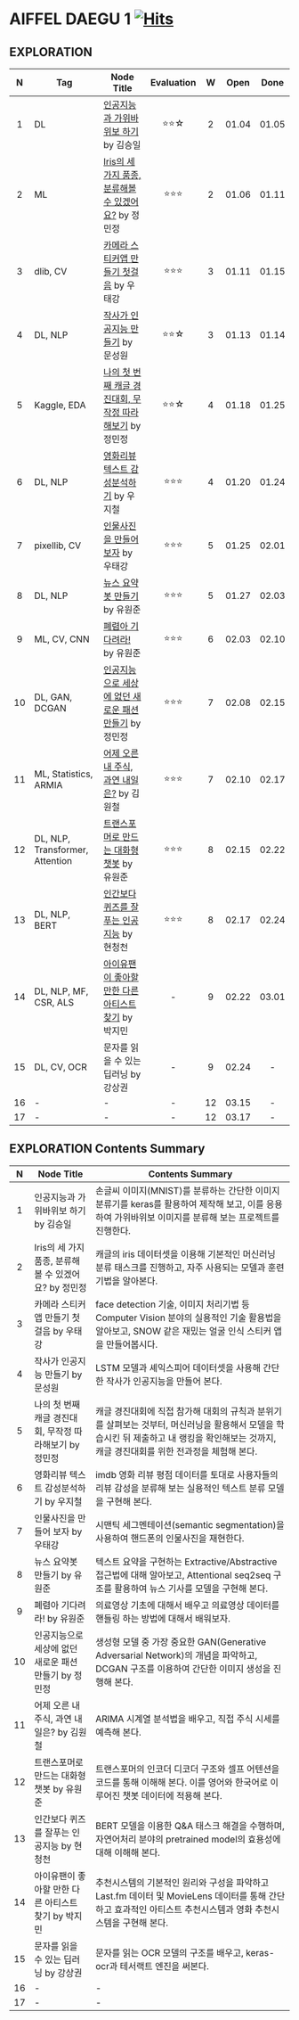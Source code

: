 # AIFFEL DAEGU 1 [![Hits](https://hits.seeyoufarm.com/api/count/incr/badge.svg?url=https%3A%2F%2Fgithub.com%2FHRPzz%2FAIFFEL%2Ftree%2Fmain%2FEXPLORATION&count_bg=%2379C83D&title_bg=%23555555&icon=&icon_color=%23E7E7E7&title=hits&edge_flat=false)](https://hits.seeyoufarm.com)

## EXPLORATION

|N|Tag|Node Title|Evaluation|W|Open|Done|
|:---:|---|---|:---:|:---:|:---:|:---:|
|1|DL|[인공지능과 가위바위보 하기](Node_01/%5BE-01%5D%20Rock_Scissor_Paper_Classifier.ipynb) by 김승일|⭐⭐☆|2|01.04|01.05|
|2|ML|[Iris의 세 가지 품종, 분류해볼 수 있겠어요?](Node_02/%5BE-02%5D%20Classifier_Examples%20(Digits%2C%20Wine%2C%20Breast_Cancer).ipynb) by 정민정|⭐⭐⭐|2|01.06|01.11|
|3|dlib, CV|[카메라 스티커앱 만들기 첫걸음](Node_03/%5BE-03%5D%20camera_sticker_app.ipynb) by 우태강|⭐⭐⭐|3|01.11|01.15|
|4|DL, NLP|[작사가 인공지능 만들기](Node_04/%5BE-04%5D%20AI_Lyricist.ipynb) by 문성원|⭐⭐☆|3|01.13|01.14|
|5|Kaggle, EDA|[나의 첫 번째 캐글 경진대회, 무작정 따라해보기](Node_05/%5BE-05%5D%202019_kaggle_house_price_prediction.ipynb) by 정민정|⭐⭐☆|4|01.18|01.25|
|6|DL, NLP|[영화리뷰 텍스트 감성분석하기](Node_06/%5BE-06%5D%20Naver_movie_sentiment_analysis.ipynb) by 우지철|⭐⭐⭐|4|01.20|01.24|
|7|pixellib, CV|[인물사진을 만들어 보자](Node_07/%5BE-07%5D%20make_a_portrait.ipynb) by 우태강|⭐⭐⭐|5|01.25|02.01|
|8|DL, NLP|[뉴스 요약봇 만들기](Node_08/%5BE-08%5D%20news_summary_bot.ipynb) by 유원준|⭐⭐⭐|5|01.27|02.03|
|9|ML, CV, CNN|[폐렴아 기다려라!](Node_09/%5BE-09%5D%20Pneumonia_Diagnosis_Machine.ipynb) by 유원준|⭐⭐⭐|6|02.03|02.10|
|10|DL, GAN, DCGAN|[인공지능으로 세상에 없던 새로운 패션 만들기](Node_10/%5BE-10%5D%20create_CIFAR_10_fake_images.ipynb) by 정민정|⭐⭐⭐|7|02.08|02.15|
|11|ML, Statistics, ARMIA|[어제 오른 내 주식, 과연 내일은?](Node_11/%5BE-11%5D%20forecast_stock.ipynb) by 김원철|⭐⭐⭐|7|02.10|02.17|
|12|DL, NLP, Transformer, Attention|[트랜스포머로 만드는 대화형 챗봇](Node_12/%5BE-12%5D%20Korean_Chatbot.ipynb) by 유원준|⭐⭐⭐|8|02.15|02.22|
|13|DL, NLP, BERT|[인간보다 퀴즈를 잘푸는 인공지능](Node_13/%5BE-13%5D%20Pretrained_BERT.ipynb) by 현청천|⭐⭐⭐|8|02.17|02.24|
|14|DL, NLP, MF, CSR, ALS|[아이유팬이 좋아할 만한 다른 아티스트 찾기](Node_14/%5BE-14%5D%20Movie_Recommendation.ipynb) by 박지민|-|9|02.22|03.01|
|15|DL, CV, OCR|문자를 읽을 수 있는 딥러닝 by 강상권|-|9|02.24|-|
|16|-|-|-|12|03.15|-|
|17|-|-|-|12|03.17|-|

## EXPLORATION Contents Summary

|N|Node Title|Contents Summary|
|:---:|---|---|
|1|인공지능과 가위바위보 하기 by 김승일|손글씨 이미지(MNIST)를 분류하는 간단한 이미지 분류기를 keras를 활용하여 제작해 보고, 이를 응용하여 가위바위보 이미지를 분류해 보는 프로젝트를 진행한다.|
|2|Iris의 세 가지 품종, 분류해볼 수 있겠어요? by 정민정|캐글의 iris 데이터셋을 이용해 기본적인 머신러닝 분류 태스크를 진행하고, 자주 사용되는 모델과 훈련기법을 알아본다.|
|3|카메라 스티커앱 만들기 첫걸음 by 우태강|face detection 기술, 이미지 처리기법 등 Computer Vision 분야의 실용적인 기술 활용법을 알아보고, SNOW 같은 재밌는 얼굴 인식 스티커 앱을 만들어봅시다.|
|4|작사가 인공지능 만들기 by 문성원|LSTM 모델과 셰익스피어 데이터셋을 사용해 간단한 작사가 인공지능을 만들어 본다.|
|5|나의 첫 번째 캐글 경진대회, 무작정 따라해보기 by 정민정|캐글 경진대회에 직접 참가해 대회의 규칙과 분위기를 살펴보는 것부터, 머신러닝을 활용해서 모델을 학습시킨 뒤 제출하고 내 랭킹을 확인해보는 것까지, 캐글 경진대회를 위한 전과정을 체험해 본다.|
|6|영화리뷰 텍스트 감성분석하기 by 우지철|imdb 영화 리뷰 평점 데이터를 토대로 사용자들의 리뷰 감성을 분류해 보는 실용적인 텍스트 분류 모델을 구현해 본다.|
|7|인물사진을 만들어 보자 by 우태강|시맨틱 세그멘테이션(semantic segmentation)을 사용하여 핸드폰의 인물사진을 재현한다.|
|8|뉴스 요약봇 만들기 by 유원준|텍스트 요약을 구현하는 Extractive/Abstractive 접근법에 대해 알아보고, Attentional seq2seq 구조를 활용하여 뉴스 기사를 모델을 구현해 본다.|
|9|폐렴아 기다려라! by 유원준|의료영상 기초에 대해서 배우고 의료영상 데이터를 핸들링 하는 방법에 대해서 배워보자.|
|10|인공지능으로 세상에 없던 새로운 패션 만들기 by 정민정|생성형 모델 중 가장 중요한 GAN(Generative Adversarial Network)의 개념을 파악하고, DCGAN 구조를 이용하여 간단한 이미지 생성을 진행해 본다.|
|11|어제 오른 내 주식, 과연 내일은? by 김원철|ARIMA 시계열 분석법을 배우고, 직접 주식 시세를 예측해 본다.|
|12|트랜스포머로 만드는 대화형 챗봇 by 유원준|트랜스포머의 인코더 디코더 구조와 셀프 어텐션을 코드를 통해 이해해 본다. 이를 영어와 한국어로 이루어진 챗봇 데이터에 적용해 본다.|
|13|인간보다 퀴즈를 잘푸는 인공지능 by 현청천|BERT 모델을 이용한 Q&A 태스크 해결을 수행하며, 자연어처리 분야의 pretrained model의 효용성에 대해 이해해 본다.|
|14|아이유팬이 좋아할 만한 다른 아티스트 찾기 by 박지민|추천시스템의 기본적인 원리와 구성을 파악하고 Last.fm 데이터 및 MovieLens 데이터를 통해 간단하고 효과적인 아티스트 추천시스템과 영화 추천시스템을 구현해 본다.|
|15|문자를 읽을 수 있는 딥러닝 by 강상권|문자를 읽는 OCR 모델의 구조를 배우고, keras-ocr과 테서랙트 엔진을 써본다.|
|16|-|-|
|17|-|-|
